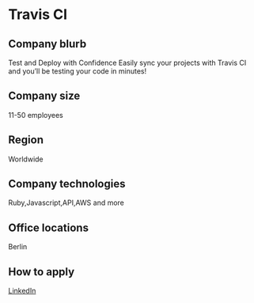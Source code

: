 # Travis CI

## Company blurb

Test and Deploy with Confidence
Easily sync your projects with Travis CI and you’ll be testing your code in minutes!

## Company size

11-50 employees 

## Region
Worldwide

## Company technologies

Ruby,Javascript,API,AWS and more

## Office locations

Berlin

## How to apply

[LinkedIn](https://www.linkedin.com/company/travis-ci/jobs/)
